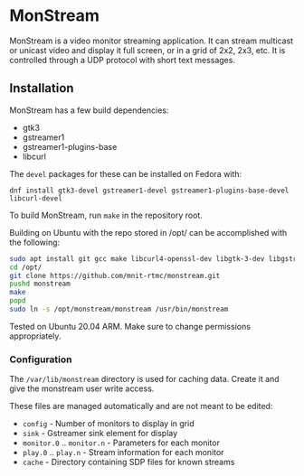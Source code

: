 # MonStream

MonStream is a video monitor streaming application.  It can stream multicast
or unicast video and display it full screen, or in a grid of 2x2, 2x3, etc.
It is controlled through a UDP protocol with short text messages.

## Installation

MonStream has a few build dependencies:

* gtk3
* gstreamer1
* gstreamer1-plugins-base
* libcurl

The `devel` packages for these can be installed on Fedora with:

```
dnf install gtk3-devel gstreamer1-devel gstreamer1-plugins-base-devel libcurl-devel
```

To build MonStream, run `make` in the repository root.

Building on Ubuntu with the repo stored in /opt/ can be accomplished with the following:

```Bash
sudo apt install git gcc make libcurl4-openssl-dev libgtk-3-dev libgstreamer1.0-dev libgstreamer-plugins-base1.0-dev
cd /opt/
git clone https://github.com/mnit-rtmc/monstream.git
pushd monstream
make
popd
sudo ln -s /opt/monstream/monstream /usr/bin/monstream
```

Tested on Ubuntu 20.04 ARM. Make sure to change permissions appropriately.

### Configuration

The `/var/lib/monstream` directory is used for caching data.  Create it and give
the monstream user write access.

These files are managed automatically and are not meant to be edited:

* `config` - Number of monitors to display in grid
* `sink` - Gstreamer sink element for display
* `monitor.0` .. `monitor.n` - Parameters for each monitor
* `play.0` .. `play.n` - Stream information for each monitor
* `cache` - Directory containing SDP files for known streams
